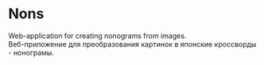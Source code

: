 # Nons
Web-application for creating nonograms from images.
<br/> Веб-приложение для преобразования картинок в японские кроссворды - нонограмы.
